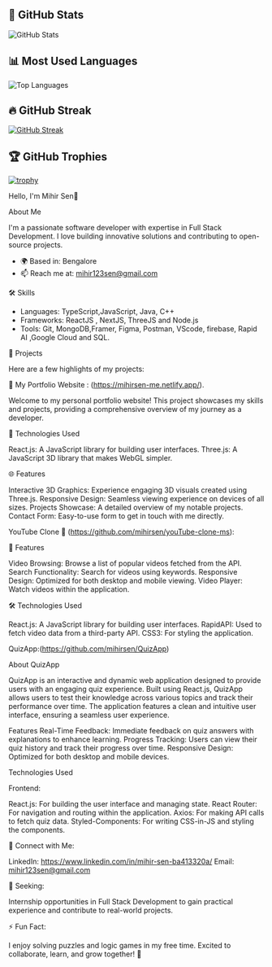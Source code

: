 ## 🚀 GitHub Stats
![GitHub Stats](https://github-readme-stats.vercel.app/api?username=mihirsen&show_icons=true&theme=react)

## 📊 Most Used Languages
![Top Languages](https://github-readme-stats.vercel.app/api/top-langs/?username=mihirsen&layout=compact&theme=react)

## 🔥 GitHub Streak
[![GitHub Streak](https://streak-stats.demolab.com?user=mihirsen&theme=tokyonight&hide_border=false)](https://git.io/streak-stats)

## 🏆 GitHub Trophies
[![trophy](https://github-profile-trophy.vercel.app/?username=mihirsen&theme=tokyonight&row=1)](https://github.com/ryo-ma/github-profile-trophy)




Hello, I'm Mihir Sen👋

About Me

I'm a passionate software developer with expertise in Full Stack Development. I love building innovative solutions and contributing to open-source projects.

- 🌍 Based in: Bengalore
- 📫 Reach me at: mihir123sen@gmail.com

🛠️ Skills

- Languages: TypeScript,JavaScript, Java, C++
- Frameworks: ReactJS , NextJS, ThreeJS and Node.js
- Tools: Git, MongoDB,Framer, Figma, Postman, VScode, firebase, Rapid AI ,Google Cloud and SQL.

🚀 Projects

Here are a few highlights of my projects:

🌟 My Portfolio Website : (https://mihirsen-me.netlify.app/).

Welcome to my personal portfolio website! This project showcases my skills and projects, providing a comprehensive overview of my journey as a developer.

🚀 Technologies Used

React.js: A JavaScript library for building user interfaces.
Three.js: A JavaScript 3D library that makes WebGL simpler.

🌐 Features

Interactive 3D Graphics: Experience engaging 3D visuals created using Three.js.
Responsive Design: Seamless viewing experience on devices of all sizes.
Projects Showcase: A detailed overview of my notable projects.
Contact Form: Easy-to-use form to get in touch with me directly.

YouTube Clone 🎥 (https://github.com/mihirsen/youTube-clone-ms):

🚀 Features

Video Browsing: Browse a list of popular videos fetched from the API.
Search Functionality: Search for videos using keywords.
Responsive Design: Optimized for both desktop and mobile viewing.
Video Player: Watch videos within the application.

🛠️ Technologies Used

React.js: A JavaScript library for building user interfaces.
RapidAPI: Used to fetch video data from a third-party API.
CSS3: For styling the application.

QuizApp:(https://github.com/mihirsen/QuizApp)
  
About QuizApp

QuizApp is an interactive and dynamic web application designed to provide users with an engaging quiz experience. Built using React.js, QuizApp allows users to test their knowledge across various topics and track their performance over time. The application features a clean and intuitive user interface, ensuring a seamless user experience.

Features
Real-Time Feedback: Immediate feedback on quiz answers with explanations to enhance learning.
Progress Tracking: Users can view their quiz history and track their progress over time.
Responsive Design: Optimized for both desktop and mobile devices.

Technologies Used

Frontend:

React.js: For building the user interface and managing state.
React Router: For navigation and routing within the application.
Axios: For making API calls to fetch quiz data.
Styled-Components: For writing CSS-in-JS and styling the components.


💬 Connect with Me:

LinkedIn: https://www.linkedin.com/in/mihir-sen-ba413320a/
Email: mihir123sen@gmail.com

🎯 Seeking:

Internship opportunities in Full Stack Development to gain practical experience and contribute to real-world projects.

⚡ Fun Fact:

I enjoy solving puzzles and logic games in my free time.
Excited to collaborate, learn, and grow together! 🚀
